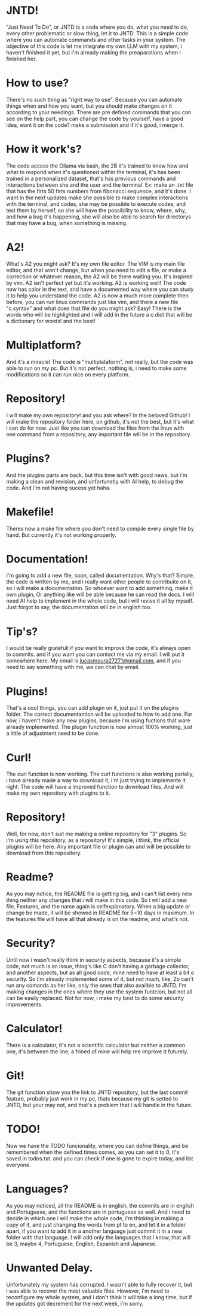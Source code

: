 # JNTD!
"Just Need To Do", or JNTD is a code where you do, what you need to do, every other problematic or slow thing, let it to JNTD.
This is a simple code where you can automate commands and other tasks in your system.
The objective of this code is let me integrate my own LLM with my system, i haven't finished it yet, but i'm already making the preaparations when i finished her.

# How to use?
There's no such thing as "right way to use". Because you can automate things when and how you want, but you should make changes on it according to your needings. There are pre defined commands that you can see on the help part, you can change the code by yourself, have a good idea, want it on the code? make a submission and if it's good, i merge it.

# How it work's?
The code access the Ollama via bash, the 2B it's trained to know how and what to respond when it's questioned within the terminal, it's has been trained in a personalized dataset, that's has previous commands and interactions between she and the user and the terminal. Ex: make an .txt file that has the firts 50 firts numbers from fibonacci sequence, and it's done.
I want in the next updates make she possible to make complex interactions with the terminal, and codes, she may be possible to execute codes, and test them by herself, so she will have the possibility to know, where, why, and how a bug it's happening, she will also be able to search for directorys that may have a bug, when something is missing.

# A2!
What's A2 you might ask? It's my own file editor. The VIM is my main file editor, and that won't change, but when you need to edit a file, or make a correction or whatever reason, the A2 will be there waiting you. It's inspired by vim. A2 isn't perfect yet but it's working.
A2 is working well! The code now has color in the text, and have a documented way where you can study it to help you understand the code.
A2 is now a much more complete then before, you can run linux commands just like vim, and there a new file "c.syntax" and what does that file do you might ask?
Easy! There is the words who will be highlighted and i will add in the future a c.dict that will be a dictionary for words! and the best!

# Multiplatform?
And it's a miracle! The code is "multiplataform", not really, but the code was able to run on my pc. But it's not perfect, nothing is, i need to make some modifications so it can run nice on every platform.

# Repository!
I will make my own repository! and you ask where? In the beloved Github! I will make the repository folder here, on github, it's not the best, but it's what i can do for now. Just like you can download the files from the linux with one command from a repository, any important file will be in the repository.

# Plugins?
And the plugins parts are back, but this time isn't with good news, but i'm making a clean and revision, and unfortunetly with AI help, to debug the code. And i'm not having sucess yet haha.

# Makefile!
Theres now a make file where you don't need to compile every single file by hand. But currently it's not working properly.

# Documentation!
I'm going to add a new file, soon, called documentation. Why's that? Simple, the code is written by me, and i really want other people to contribuite on it, so i will make a documentation. So whoever want to add something, make it own plugin, Or anything like will be able because he can read the docs. I will need AI help to implement in the whole code, but i will revise it all by myself. Just forgot to say, the documentation will be in english too.

# Tip's?
I would be really gratefull if you want to improve the code, it's always open to commits. and if you want you can contact me via my email. I will put it somewhere here. My email is lucasmoura27271@gmail.com, and if you need to say something with me, we can chat by email.

# Plugins!
That's a cool things, you can add plugin on it, just put it on the plugins folder. The correct documentantion will be uploaded to how to add one. For now, i haven't make any new plugins, because i'm using fuctions that ware already implemented. The plugin function is now almost 100% working, just a little of adjustment need to be done.

# Curl!
The curl function is now working. The curl functions is also working parially, i have already made a way to download it, i'm just trying to implemente it right. The code will have a improved function to download files. And will make my own repository with plugins to it.

# Repository!
Well, for now, don't suit me making a online repository for "3" plugins. So i'm using this repository, as a repository! It's simple, i think, the official plugins will be here.
Any important file or plugin can and will be possible to download from this repository.

# Readme?
As you may notice, the README file is getting big, and i can't list every new thing neither any changes that i will make in this code.
So i will add a new file, Features, and the name again is selfexplanatory. When a big update or change be made, it will be showed in README for 5~10 days in maximum. In the features file will have all that already is on the readme, and what's not.

# Security?
Until now i wasn't really think in security aspects, because it's a simple code, not much is an issue, thing's like C don't having a garbage collector, and another aspects, but as all good code, mine need to have at least a bit o security. So i'm already implemented some of it, but not much, like, 2b can't run any comands as her like, only the ones that also availble to JNTD. I'm making changes in the ones where they use the system funtcion, but not all can be easily replaced. Not for now, i make my best to do some security improvements.

# Calculator!
There is a calculator, it's not a scientific calculator but neither a common one, it's between the line, a frined of mine will help me improve it futurely.

# Git!
The git function show you the link to JNTD repository, but the last commit feature, probably just work in my pc, thats because my git is setted to JNTD, but your may not, and that's a problem that i will handle in the future.

# TODO!
Now we have the TODO funcionality, where you can define things, and be remembered when the defined times comes, as you can set it to 0, it's saved in todos.txt. and you can check if one is gone to expire today, and list everyone.

# Languages?
As you may noticed, all the README is in english, the commits are in english and Portuguese, and the functions are in portuguese as well. And i need to decide in which one i will make the whole code, i'm thinking in making a copy of it, and just changing the words from pt to en, and let it in a folder apart, if you want to add it in a another language just commit it in a new folder with that language. I will add only the languages that i know, that will be 3, maybe 4, Portuguese, English, Espanish and Japanese.

# Unwanted Delay.
Unfortunately my system has corrupted. I wasn't able to fully recover it, but i was able to recover the most valuable files. However, i'm need to reconfigure my whole system, and i don't think it will take a long time, but if the updates got decrement for the next week, i'm sorry.
